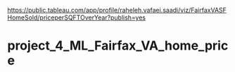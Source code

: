 https://public.tableau.com/app/profile/raheleh.vafaei.saadi/viz/FairfaxVASFHomeSold/priceperSQFTOverYear?publish=yes



# project_4_ML_Fairfax_VA_home_price
